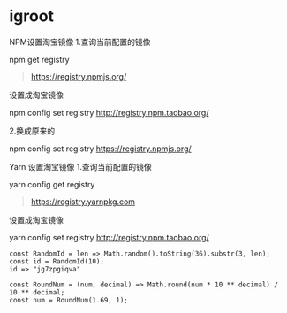 # igroot
NPM设置淘宝镜像
1.查询当前配置的镜像

npm get registry 

> https://registry.npmjs.org/

设置成淘宝镜像

npm config set registry http://registry.npm.taobao.org/

 

2.换成原来的

npm config set registry https://registry.npmjs.org/

 

Yarn 设置淘宝镜像
1.查询当前配置的镜像

yarn config get registry

> https://registry.yarnpkg.com

设置成淘宝镜像

yarn config set registry http://registry.npm.taobao.org/
    
    
    
    const RandomId = len => Math.random().toString(36).substr(3, len);
    const id = RandomId(10);
    id => "jg7zpgiqva"

    const RoundNum = (num, decimal) => Math.round(num * 10 ** decimal) / 10 ** decimal;
    const num = RoundNum(1.69, 1);
